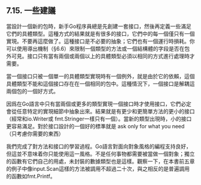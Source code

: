 ## 7.15. 一些建議

當設計一個新的包時，新手Go程序員總是先創建一套接口，然後再定義一些滿足它們的具體類型。這種方式的結果就是有很多的接口，它們中的每一個僅只有一個實現。不要再這麼做了。這種接口是不必要的抽象；它們也有一個運行時損耗。你可以使用導出機制（§6.6）來限制一個類型的方法或一個結構體的字段是否在包外可見。接口只有當有兩個或兩個以上的具體類型必須以相同的方式進行處理時才需要。

當一個接口只被一個單一的具體類型實現時有一個例外，就是由於它的依賴，這個具體類型不能和這個接口存在在一個相同的包中。這種情況下，一個接口是解耦這兩個包的一個好方式。

因爲在Go語言中只有當兩個或更多的類型實現一個接口時才使用接口，它們必定會從任意特定的實現細節中抽象出來。結果就是有更少和更簡單方法的更小的接口（經常和io.Writer或 fmt.Stringer一樣只有一個）。當新的類型出現時，小的接口更容易滿足。對於接口設計的一個好的標準就是 ask only for what you need（只考慮你需要的東西）

我們完成了對方法和接口的學習過程。Go語言對面向對象風格的編程支持良好，但這並不意味着你只能使用這一風格。不是任何事物都需要被當做一個對象；獨立的函數有它們自己的用處，未封裝的數據類型也是這樣。觀察一下，在本書前五章的例子中像input.Scan這樣的方法被調用不超過二十次，與之相反的是普遍調用的函數如fmt.Printf。
